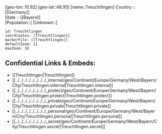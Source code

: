 ﻿---
location: [48.95,10.92] 
mapzoom: [7,12] 
mapmarker: city 
type: City
tags:
- geo/City


SpocWebEntityId: 34968
isDeleted: false
confidential: public

---
[geo-lon::10.92] 
[geo-lat::48.95] 
[name::Treuchtlingen] 
Country :: [[Germany]]  
State :: [[Bayern]]  
[Population::] 
[Unknown::] 


```leaflet
id: Treuchtlingen
coordinates: [[Treuchtlingen]] 
markerFile: [[Treuchtlingen]] 
defaultZoom: 11 
maxZoom: 18
```


## Confidential Links & Embeds: 
- [[Treuchtlingen|Treuchtlingen]]  
- [[../../../../../../../../_internal/geo/Continent/Europe/Germany/West/Bayern/City/Treuchtlingen.internal|Treuchtlingen.internal]] 
- [[../../../../../../../../_protect/geo/Continent/Europe/Germany/West/Bayern/City/Treuchtlingen.protect|Treuchtlingen.protect]] 
- [[../../../../../../../../_private/geo/Continent/Europe/Germany/West/Bayern/City/Treuchtlingen.private|Treuchtlingen.private]] 
- [[../../../../../../../../_personal/geo/Continent/Europe/Germany/West/Bayern/City/Treuchtlingen.personal|Treuchtlingen.personal]] 
- [[../../../../../../../../_secret/geo/Continent/Europe/Germany/West/Bayern/City/Treuchtlingen.secret|Treuchtlingen.secret]] 
